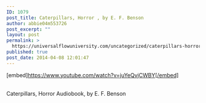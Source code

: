 ```yaml
---
ID: 1079
post_title: Caterpillars, Horror , by E. F. Benson
author: abbie04m553726
post_excerpt: ""
layout: post
permalink: >
  https://universalflowuniversity.com/uncategorized/caterpillars-horror-by-e-f-benson/
published: true
post_date: 2014-04-08 12:01:47
---
```

[embed]https://www.youtube.com/watch?v=juYeQvjCWBY[/embed]</br></br>
<p>Caterpillars, Horror Audiobook, by E. F. Benson</p>